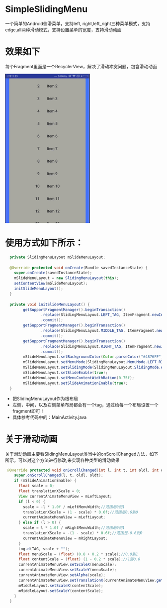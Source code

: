 # SimpleSlidingMenu
一个简单的Android侧滑菜单，支持left, right,left_right三种菜单模式，支持edge,all两种滑动模式，支持设置菜单的宽度，支持滑动动画
# 效果如下

每个Fragment里面是一个RecyclerView，解决了滑动冲突问题，包含滑动动画

![演示效果图](https://github.com/EasyLiu-Ly/SimpleSlidingMenu/blob/master/simpleSlidingMenu.gif)

# 使用方式如下所示：


```java
  private SlidingMenuLayout mSlideMenuLayout;

  @Override protected void onCreate(Bundle savedInstanceState) {
    super.onCreate(savedInstanceState);
    mSlideMenuLayout = new SlidingMenuLayout(this);
    setContentView(mSlideMenuLayout);
    initSlideMenuLayout();
  }

  private void initSlideMenuLayout() {
        getSupportFragmentManager().beginTransaction()
                .replace(SlidingMenuLayout.LEFT_TAG, ItemFragment.newInstance(1))
                .commit();
        getSupportFragmentManager().beginTransaction()
                .replace(SlidingMenuLayout.MIDDLE_TAG, ItemFragment.newInstance(1))
                .commit();
        getSupportFragmentManager().beginTransaction()
                .replace(SlidingMenuLayout.RIGHT_TAG, ItemFragment.newInstance(1))
                .commit();
        mSlideMenuLayout.setBackgroundColor(Color.parseColor("#4876FF"));
        mSlideMenuLayout.setMenuMode(SlidingMenuLayout.MenuMode.LEFT_RIGHT);
        mSlideMenuLayout.setSlidingMode(SlidingMenuLayout.SlidingMode.ALL);
        mSlideMenuLayout.setSlideEnable(true);
        mSlideMenuLayout.setMenuContentWidthRation(0.75f);
        mSlideMenuLayout.setSlideAnimationEnable(true);
  }
```
* 把SlidingMenuLayout作为根布局
* 左侧，中间，以及右侧菜单布局都会有一个tag，通过给每一个布局设置一个fragment即可！
* 具体参考代码中的：MainActivity.java

# 关于滑动动画
关于滑动动画主要看SlidingMenuLayout类当中的onScrollChanged方法，如下所示，可以对这个方法进行修改,来实现各种类型的滑动效果

```java
 @Override protected void onScrollChanged(int l, int t, int oldl, int oldt) {
    super.onScrollChanged(l, t, oldl, oldt);
    if (mSlideAnimationEnable) {
      float scale = 0;
      float translationXScale = 0;
      View currentAnimateMenuView = mLeftLayout;
      if (l < 0) {
        scale = -l * 1.0f / mLeftMenuWidth;//范围是0到1
        translationXScale = (1 - scale) * 0.6f;//范围是0.6到0
        currentAnimateMenuView = mLeftLayout;
      } else if (l > 0) {
        scale = l * 1.0f / mRightMenuWidth;//范围是0到1
        translationXScale = -(1 - scale) * 0.6f;//范围是-0.6到0
        currentAnimateMenuView = mRightLayout;
      }
      Log.d(TAG, scale + "");
      float menuScale = (float) (0.8 + 0.2 * scale);//0.8到1
      float contentScale = (float) (1 - 0.2 * scale);//1到0.8
      currentAnimateMenuView.setScaleX(menuScale);
      currentAnimateMenuView.setScaleY(menuScale);
      currentAnimateMenuView.setAlpha(scale);
      currentAnimateMenuView.setTranslationX(currentAnimateMenuView.getWidth() * translationXScale);
      mMiddleLayout.setScaleX(contentScale);
      mMiddleLayout.setScaleY(contentScale);
    }
  }
```



